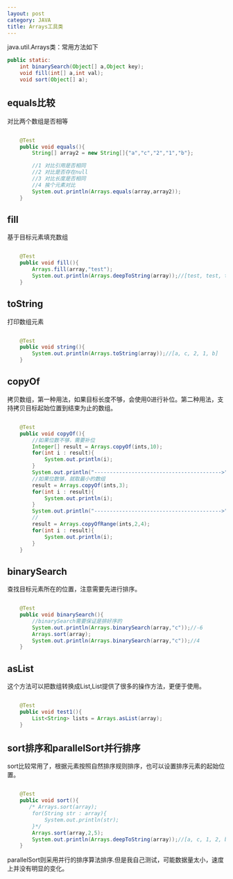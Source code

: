 ```yaml
---
layout: post
category: JAVA
title: Arrays工具类
---
```


java.util.Arrays类：常用方法如下

```java
public static:
    int binarySearch(Object[] a,Object key); 
    void fill(int[] a,int val);
    void sort(Object[] a);
```

## equals比较
对比两个数组是否相等
```java

    @Test
    public void equals(){
        String[] array2 = new String[]{"a","c","2","1","b"};

        //1 对比引用是否相同
        //2 对比是否存在null
        //3 对比长度是否相同
        //4 挨个元素对比
        System.out.println(Arrays.equals(array,array2));
    }
```

## fill
基于目标元素填充数组
```java

    @Test
    public void fill(){
        Arrays.fill(array,"test");
        System.out.println(Arrays.deepToString(array));//[test, test, test, test, test]
    }
```

## toString
打印数组元素
```java

    @Test
    public void string(){
        System.out.println(Arrays.toString(array));//[a, c, 2, 1, b]
    }
```

## copyOf
拷贝数组，第一种用法，如果目标长度不够，会使用0进行补位。第二种用法，支持拷贝目标起始位置到结束为止的数组。
```java

    @Test
    public void copyOf(){
        //如果位数不够，需要补位
        Integer[] result = Arrays.copyOf(ints,10);
        for(int i : result){
            System.out.println(i);
        }
        System.out.println("----------------------------------------->");
        //如果位数够，就取最小的数组
        result = Arrays.copyOf(ints,3);
        for(int i : result){
            System.out.println(i);
        }
        System.out.println("----------------------------------------->");
        //
        result = Arrays.copyOfRange(ints,2,4);
        for(int i : result){
            System.out.println(i);
        }
    }
```

## binarySearch
查找目标元素所在的位置，注意需要先进行排序。
```java

    @Test
    public void binarySearch(){
        //binarySearch需要保证是排好序的
        System.out.println(Arrays.binarySearch(array,"c"));//-6
        Arrays.sort(array);
        System.out.println(Arrays.binarySearch(array,"c"));//4
    }
```
    
## asList
这个方法可以把数组转换成List,List提供了很多的操作方法，更便于使用。
```java

    @Test
    public void test1(){
        List<String> lists = Arrays.asList(array);
    }
```

## sort排序和parallelSort并行排序
sort比较常用了，根据元素按照自然排序规则排序，也可以设置排序元素的起始位置。
```java

    @Test
    public void sort(){
       /* Arrays.sort(array);
        for(String str : array){
            System.out.println(str);
        }*/
        Arrays.sort(array,2,5);
        System.out.println(Arrays.deepToString(array));//[a, c, 1, 2, b]
    }
```

parallelSort则采用并行的排序算法排序.但是我自己测试，可能数据量太小，速度上并没有明显的变化。